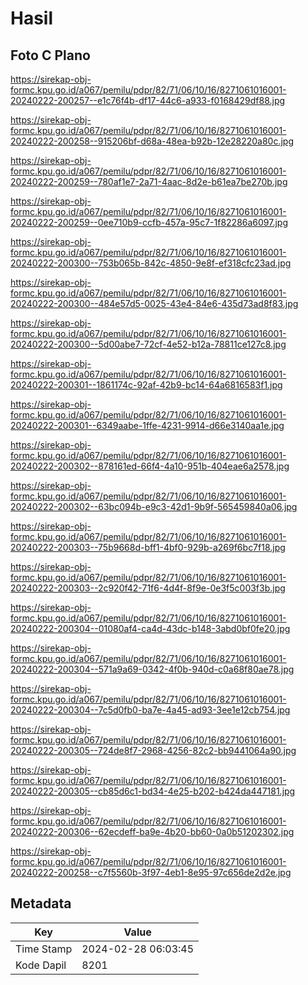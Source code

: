 # Hasil

## Foto C Plano

https://sirekap-obj-formc.kpu.go.id/a067/pemilu/pdpr/82/71/06/10/16/8271061016001-20240222-200257--e1c76f4b-df17-44c6-a933-f0168429df88.jpg

https://sirekap-obj-formc.kpu.go.id/a067/pemilu/pdpr/82/71/06/10/16/8271061016001-20240222-200258--915206bf-d68a-48ea-b92b-12e28220a80c.jpg

https://sirekap-obj-formc.kpu.go.id/a067/pemilu/pdpr/82/71/06/10/16/8271061016001-20240222-200259--780af1e7-2a71-4aac-8d2e-b61ea7be270b.jpg

https://sirekap-obj-formc.kpu.go.id/a067/pemilu/pdpr/82/71/06/10/16/8271061016001-20240222-200259--0ee710b9-ccfb-457a-95c7-1f82286a6097.jpg

https://sirekap-obj-formc.kpu.go.id/a067/pemilu/pdpr/82/71/06/10/16/8271061016001-20240222-200300--753b065b-842c-4850-9e8f-ef318cfc23ad.jpg

https://sirekap-obj-formc.kpu.go.id/a067/pemilu/pdpr/82/71/06/10/16/8271061016001-20240222-200300--484e57d5-0025-43e4-84e6-435d73ad8f83.jpg

https://sirekap-obj-formc.kpu.go.id/a067/pemilu/pdpr/82/71/06/10/16/8271061016001-20240222-200300--5d00abe7-72cf-4e52-b12a-78811ce127c8.jpg

https://sirekap-obj-formc.kpu.go.id/a067/pemilu/pdpr/82/71/06/10/16/8271061016001-20240222-200301--1861174c-92af-42b9-bc14-64a6816583f1.jpg

https://sirekap-obj-formc.kpu.go.id/a067/pemilu/pdpr/82/71/06/10/16/8271061016001-20240222-200301--6349aabe-1ffe-4231-9914-d66e3140aa1e.jpg

https://sirekap-obj-formc.kpu.go.id/a067/pemilu/pdpr/82/71/06/10/16/8271061016001-20240222-200302--878161ed-66f4-4a10-951b-404eae6a2578.jpg

https://sirekap-obj-formc.kpu.go.id/a067/pemilu/pdpr/82/71/06/10/16/8271061016001-20240222-200302--63bc094b-e9c3-42d1-9b9f-565459840a06.jpg

https://sirekap-obj-formc.kpu.go.id/a067/pemilu/pdpr/82/71/06/10/16/8271061016001-20240222-200303--75b9668d-bff1-4bf0-929b-a269f6bc7f18.jpg

https://sirekap-obj-formc.kpu.go.id/a067/pemilu/pdpr/82/71/06/10/16/8271061016001-20240222-200303--2c920f42-71f6-4d4f-8f9e-0e3f5c003f3b.jpg

https://sirekap-obj-formc.kpu.go.id/a067/pemilu/pdpr/82/71/06/10/16/8271061016001-20240222-200304--01080af4-ca4d-43dc-b148-3abd0bf0fe20.jpg

https://sirekap-obj-formc.kpu.go.id/a067/pemilu/pdpr/82/71/06/10/16/8271061016001-20240222-200304--571a9a69-0342-4f0b-940d-c0a68f80ae78.jpg

https://sirekap-obj-formc.kpu.go.id/a067/pemilu/pdpr/82/71/06/10/16/8271061016001-20240222-200304--7c5d0fb0-ba7e-4a45-ad93-3ee1e12cb754.jpg

https://sirekap-obj-formc.kpu.go.id/a067/pemilu/pdpr/82/71/06/10/16/8271061016001-20240222-200305--724de8f7-2968-4256-82c2-bb9441064a90.jpg

https://sirekap-obj-formc.kpu.go.id/a067/pemilu/pdpr/82/71/06/10/16/8271061016001-20240222-200305--cb85d6c1-bd34-4e25-b202-b424da447181.jpg

https://sirekap-obj-formc.kpu.go.id/a067/pemilu/pdpr/82/71/06/10/16/8271061016001-20240222-200306--62ecdeff-ba9e-4b20-bb60-0a0b51202302.jpg

https://sirekap-obj-formc.kpu.go.id/a067/pemilu/pdpr/82/71/06/10/16/8271061016001-20240222-200258--c7f5560b-3f97-4eb1-8e95-97c656de2d2e.jpg


## Metadata

| Key        | Value               |
| ---------- | ------------------- |
| Time Stamp | 2024-02-28 06:03:45 |
| Kode Dapil | 8201                |



